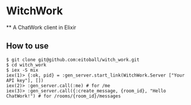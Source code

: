 # WitchWork

** A ChatWork client in Elixir

## How to use

```
$ git clone git@github.com:eitoball/witch_work.git
$ cd witch_work
$ iex -S mix
iex(1)> {:ok, pid} = :gen_server.start_link(WitchWork.Server ["Your API key"], [])
iex(2)> :gen_server.call(:me) # for /me
iex(3)> :gen_server.call({:create_message, {room_id}, "Hello ChatWork!") # for /rooms/{room_id}/messages
```
